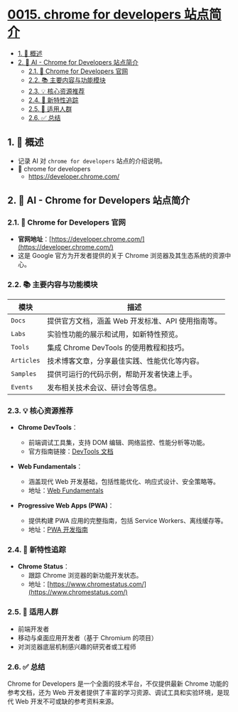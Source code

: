 # [0015. chrome for developers 站点简介](https://github.com/tnotesjs/TNotes.chrome/tree/main/notes/0015.%20chrome%20for%20developers%20%E7%AB%99%E7%82%B9%E7%AE%80%E4%BB%8B)

<!-- region:toc -->

- [1. 📝 概述](#1--概述)
- [2. 🤖 AI - Chrome for Developers 站点简介](#2--ai---chrome-for-developers-站点简介)
  - [2.1. 🔗 Chrome for Developers 官网](#21--chrome-for-developers-官网)
  - [2.2. 📚 主要内容与功能模块](#22--主要内容与功能模块)
  - [2.3. 💡 核心资源推荐](#23--核心资源推荐)
  - [2.4. 🧪 新特性追踪](#24--新特性追踪)
  - [2.5. 📢 适用人群](#25--适用人群)
  - [2.6. ✅ 总结](#26--总结)

<!-- endregion:toc -->

## 1. 📝 概述

- 记录 AI 对 `chrome for developers` 站点的介绍说明。
- 🔗 chrome for developers
  - https://developer.chrome.com/

## 2. 🤖 AI - Chrome for Developers 站点简介

### 2.1. 🔗 Chrome for Developers 官网

- **官网地址**：[https://developer.chrome.com/](https://developer.chrome.com/)
- 这是 Google 官方为开发者提供的关于 Chrome 浏览器及其生态系统的资源中心。

### 2.2. 📚 主要内容与功能模块

| 模块       | 描述                                              |
| ---------- | ------------------------------------------------- |
| `Docs`     | 提供官方文档，涵盖 Web 开发标准、API 使用指南等。 |
| `Labs`     | 实验性功能的展示和试用，如新特性预览。            |
| `Tools`    | 集成 Chrome DevTools 的使用教程和技巧。           |
| `Articles` | 技术博客文章，分享最佳实践、性能优化等内容。      |
| `Samples`  | 提供可运行的代码示例，帮助开发者快速上手。        |
| `Events`   | 发布相关技术会议、研讨会等信息。                  |

### 2.3. 💡 核心资源推荐

- **Chrome DevTools**：

  - 前端调试工具集，支持 DOM 编辑、网络监控、性能分析等功能。
  - 官方指南链接：[DevTools 文档](https://developer.chrome.com/docs/devtools/)

- **Web Fundamentals**：

  - 涵盖现代 Web 开发基础，包括性能优化、响应式设计、安全策略等。
  - 地址：[Web Fundamentals](https://developers.google.com/web/fundamentals)

- **Progressive Web Apps (PWA)**：
  - 提供构建 PWA 应用的完整指南，包括 Service Workers、离线缓存等。
  - 地址：[PWA 开发指南](https://developer.chrome.com/docs/workbox/)

### 2.4. 🧪 新特性追踪

- **Chrome Status**：
  - 跟踪 Chrome 浏览器的新功能开发状态。
  - 地址：[https://www.chromestatus.com/](https://www.chromestatus.com/)

### 2.5. 📢 适用人群

- 前端开发者
- 移动与桌面应用开发者（基于 Chromium 的项目）
- 对浏览器底层机制感兴趣的研究者或工程师

### 2.6. ✅ 总结

Chrome for Developers 是一个全面的技术平台，不仅提供最新 Chrome 功能的参考文档，还为 Web 开发者提供了丰富的学习资源、调试工具和实验环境，是现代 Web 开发不可或缺的参考资料来源。
